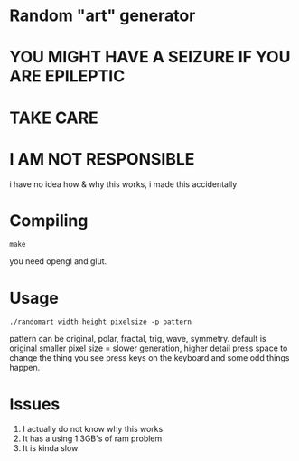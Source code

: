 # Random "art" generator
# YOU MIGHT HAVE A SEIZURE IF YOU ARE EPILEPTIC 
# TAKE CARE
# I AM NOT RESPONSIBLE

i have no idea how & why this works, i made this accidentally

# Compiling
 ~~~
 make
 ~~~
you need opengl and glut. 
# Usage
~~~
./randomart width height pixelsize -p pattern
~~~

pattern can be original, polar, fractal, trig, wave, symmetry.
default is original
smaller pixel size = slower generation, higher detail
press space to change the thing you see
press keys on the keyboard and some odd things happen.

# Issues
1. I actually do not know why this works
2. It has a using 1.3GB's of ram problem
3. It is kinda slow
